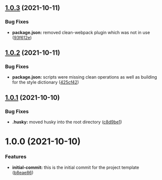 ## [1.0.3](https://github.com/blackboardd/yarn-project-template/compare/v1.0.2...v1.0.3) (2021-10-11)


### Bug Fixes

* **package.json:** removed clean-webpack plugin which was not in use ([93f612e](https://github.com/blackboardd/yarn-project-template/commit/93f612e275da48eb5cf997b5f30751f794d80abd))

## [1.0.2](https://github.com/blackboardd/yarn-project-template/compare/v1.0.1...v1.0.2) (2021-10-11)


### Bug Fixes

* **package.json:** scripts were missing clean operations as well as building for the style dictionary ([425cf42](https://github.com/blackboardd/yarn-project-template/commit/425cf42e88a8222a64ecb6003a79c9b004429286))

## [1.0.1](https://github.com/blackboardd/yarn-project-template/compare/v1.0.0...v1.0.1) (2021-10-10)


### Bug Fixes

* **.husky:** moved husky into the root directory ([c8d9be1](https://github.com/blackboardd/yarn-project-template/commit/c8d9be1baa2878c5ed2ff680e6948616134b91c9))

# 1.0.0 (2021-10-10)


### Features

* **initial-commit:** this is the initial commit for the project template ([b8eae86](https://github.com/blackboardd/yarn-project-template/commit/b8eae86ab0a60f8756dcd6653e9385989b7b9894))
